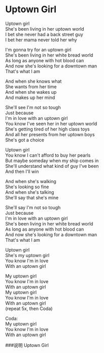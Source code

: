 Uptown Girl
=========

Uptown girl  
She's been living in her uptown world  
I bet she never had a back street guy  
I bet her mama never told her why  

I'm gonna try for an uptown girl  
She's been living in her white bread world  
As long as anyone with hot blood can  
And now she's looking for a downtown man  
That's what I am  

And when she knows what  
She wants from her time  
And when she wakes up  
And makes up her mind  

She'll see I'm not so tough  
Just because  
I'm in love with an uptown girl  
You know I've seen her in her uptown world  
She's getting tired of her high class toys  
And all her presents from her uptown boys  
She's got a choice  

Uptown girl  
You know I can't afford to buy her pearls  
But maybe someday when my ship comes in  
She'll understand what kind of guy I've been  
And then I'll win  

And when she's walking  
She's looking so fine  
And when she's talking  
She'll say that she's mine  

She'll say I'm not so tough  
Just because  
I'm in love with an uptown girl  
She's been living in her white bread world  
As long as anyone with hot blood can  
And now she's looking for a downtown man  
That's what I am  

Uptown girl  
She's my uptown girl  
You know I'm in love  
With an uptown girl  

My uptown girl  
You know I'm in love  
With an uptown girl  
My uptown girl  
You know I'm in love  
With an uptown girl  
(repeat 5x, then Coda)  

Coda:  
My uptown girl  
You know I'm in love  
With an uptown girl  

###说明
Uptown Girl
